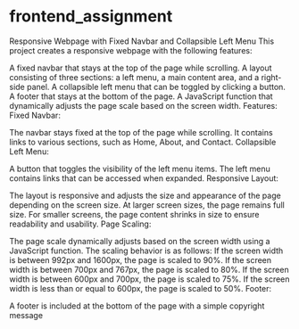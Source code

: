 # frontend_assignment
Responsive Webpage with Fixed Navbar and Collapsible Left Menu
This project creates a responsive webpage with the following features:

A fixed navbar that stays at the top of the page while scrolling.
A layout consisting of three sections: a left menu, a main content area, and a right-side panel.
A collapsible left menu that can be toggled by clicking a button.
A footer that stays at the bottom of the page.
A JavaScript function that dynamically adjusts the page scale based on the screen width.
Features:
Fixed Navbar:

The navbar stays fixed at the top of the page while scrolling.
It contains links to various sections, such as Home, About, and Contact.
Collapsible Left Menu:

A button that toggles the visibility of the left menu items.
The left menu contains links that can be accessed when expanded.
Responsive Layout:

The layout is responsive and adjusts the size and appearance of the page depending on the screen size.
At larger screen sizes, the page remains full size.
For smaller screens, the page content shrinks in size to ensure readability and usability.
Page Scaling:

The page scale dynamically adjusts based on the screen width using a JavaScript function.
The scaling behavior is as follows:
If the screen width is between 992px and 1600px, the page is scaled to 90%.
If the screen width is between 700px and 767px, the page is scaled to 80%.
If the screen width is between 600px and 700px, the page is scaled to 75%.
If the screen width is less than or equal to 600px, the page is scaled to 50%.
Footer:

A footer is included at the bottom of the page with a simple copyright message
